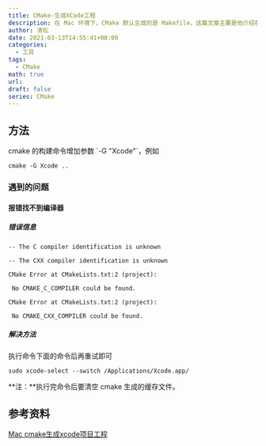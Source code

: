 ```yaml
---
title: CMake-生成XCode工程
description: 在 Mac 环境下，CMake 默认生成的是 Makefile，这篇文章主要是他介绍在 Mac 下如何生成 XCode 工程
author: 清松
date: 2021-03-13T14:55:41+08:00
categories:
  - 工具
tags:
  - CMake
math: true
url: 
draft: false
series: CMake
---
```

## 方法
cmake 的构建命令增加参数 \`-G "Xcode"\`，例如  
``` shell
cmake -G Xcode ..
``` 

### 遇到的问题
#### 报错找不到编译器
##### 错误信息
``` text
-- The C compiler identification is unknown

-- The CXX compiler identification is unknown

CMake Error at CMakeLists.txt:2 (project):

 No CMAKE_C_COMPILER could be found.

CMake Error at CMakeLists.txt:2 (project):

 No CMAKE_CXX_COMPILER could be found.
``` 

##### 解决方法
执行命令下面的命令后再重试即可
``` shell
sudo xcode-select --switch /Applications/Xcode.app/
```
**注：**执行完命令后要清空 cmake 生成的缓存文件。

## 参考资料
[Mac cmake生成xcode项目工程](https://blog.csdn.net/song_esther/article/details/105419945)  
